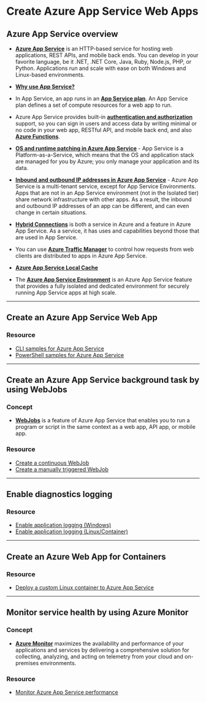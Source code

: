 # Create Azure App Service Web Apps

## Azure App Service overview

- [**Azure App Service**](https://docs.microsoft.com/en-us/azure/app-service/overview) is an HTTP-based service for hosting web applications, REST APIs, and mobile back ends. You can develop in your favorite language, be it .NET, .NET Core, Java, Ruby, Node.js, PHP, or Python. Applications run and scale with ease on both Windows and Linux-based environments.

- [**Why use App Service?**](https://docs.microsoft.com/en-us/azure/app-service/overview#why-use-app-service)

- In App Service, an app runs in an [**App Service plan**](https://docs.microsoft.com/en-us/azure/app-service/overview-hosting-plans). An App Service plan defines a set of compute resources for a web app to run.

- Azure App Service provides built-in [**authentication and authorization**](https://docs.microsoft.com/en-us/azure/app-service/overview-authentication-authorization) support, so you can sign in users and access data by writing minimal or no code in your web app, RESTful API, and mobile back end, and also [**Azure Functions**](https://docs.microsoft.com/en-us/azure/azure-functions/functions-overview).

- [**OS and runtime patching in Azure App Service**](https://docs.microsoft.com/en-us/azure/app-service/overview-patch-os-runtime) - App Service is a Platform-as-a-Service, which means that the OS and application stack are managed for you by Azure; you only manage your application and its data.

- [**Inbound and outbound IP addresses in Azure App Service**](https://docs.microsoft.com/en-us/azure/app-service/overview-inbound-outbound-ips) - Azure App Service is a multi-tenant service, except for App Service Environments. Apps that are not in an App Service environment (not in the Isolated tier) share network infrastructure with other apps. As a result, the inbound and outbound IP addresses of an app can be different, and can even change in certain situations.

- [**Hybrid Connections**](https://docs.microsoft.com/en-us/azure/app-service/app-service-hybrid-connections) is both a service in Azure and a feature in Azure App Service. As a service, it has uses and capabilities beyond those that are used in App Service.

- You can use [**Azure Traffic Manager**](https://docs.microsoft.com/en-us/azure/app-service/web-sites-traffic-manager) to control how requests from web clients are distributed to apps in Azure App Service.

- [**Azure App Service Local Cache**](https://docs.microsoft.com/en-us/azure/app-service/overview-local-cache)

- The [**Azure App Service Environment**](https://docs.microsoft.com/en-us/azure/app-service/environment/intro) is an Azure App Service feature that provides a fully isolated and dedicated environment for securely running App Service apps at high scale.

----

## Create an Azure App Service Web App

### Resource

- [CLI samples for Azure App Service](https://docs.microsoft.com/en-us/azure/app-service/samples-cli)
- [PowerShell samples for Azure App Service](https://docs.microsoft.com/en-us/azure/app-service/samples-powershell)

----

## Create an Azure App Service background task by using WebJobs

### Concept

- [**WebJobs**](https://docs.microsoft.com/en-us/azure/app-service/webjobs-create#overview) is a feature of Azure App Service that enables you to run a program or script in the same context as a web app, API app, or mobile app.

### Resource

- [Create a continuous WebJob](https://docs.microsoft.com/en-us/azure/app-service/webjobs-create#CreateContinuous)
- [Create a manually triggered WebJob](https://docs.microsoft.com/en-us/azure/app-service/webjobs-create#CreateOnDemand)

----

## Enable diagnostics logging

### Resource

- [Enable application logging (Windows)](https://docs.microsoft.com/en-us/azure/app-service/troubleshoot-diagnostic-logs#enable-application-logging-windows)
- [Enable application logging (Linux/Container)](https://docs.microsoft.com/en-us/azure/app-service/troubleshoot-diagnostic-logs#enable-application-logging-linuxcontainer)

----

## Create an Azure Web App for Containers

### Resource

- [Deploy a custom Linux container to Azure App Service](https://docs.microsoft.com/en-us/azure/app-service/containers/quickstart-docker)

----

## Monitor service health by using Azure Monitor

### Concept

- [**Azure Monitor**](https://docs.microsoft.com/en-us/azure/azure-monitor/overview) maximizes the availability and performance of your applications and services by delivering a comprehensive solution for collecting, analyzing, and acting on telemetry from your cloud and on-premises environments.

### Resource

- [Monitor Azure App Service performance](https://docs.microsoft.com/en-us/azure/azure-monitor/app/azure-web-apps)
